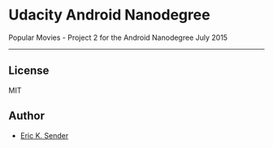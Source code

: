# Udacity Android Nanodegree

Popular Movies - Project 2 for the Android Nanodegree July 2015
____

License
----

MIT

Author
----

- [Eric K. Sender](https://github.com/esend7881)
